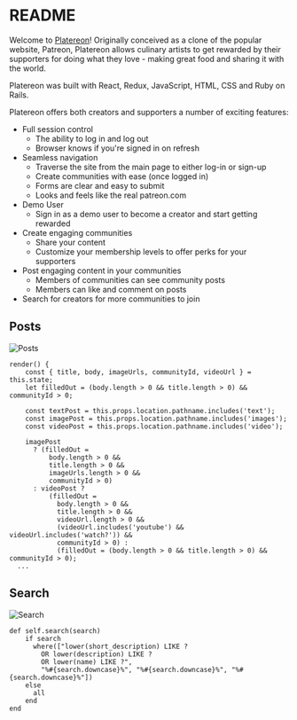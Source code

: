 # README

Welcome to [Platereon](https://platereon.herokuapp.com/)! Originally conceived as a clone of the popular website, Patreon, Platereon allows
culinary artists to get rewarded by their supporters for doing what they love - making great food and 
sharing it with the world.

Platereon was built with React, Redux, JavaScript, HTML, CSS and Ruby on Rails.

Platereon offers both creators and supporters a number of exciting features:
  * Full session control
    * The ability to log in and log out
    * Browser knows if you're signed in on refresh
  * Seamless navigation 
    * Traverse the site from the main page to either log-in or sign-up
    * Create communities with ease (once logged in)
    * Forms are clear and easy to submit
    * Looks and feels like the real patreon.com
  * Demo User
    * Sign in as a demo user to become a creator and start getting rewarded
  * Create engaging communities 
    * Share your content 
    * Customize your membership levels to offer perks for your supporters
  * Post engaging content in your communities
    * Members of communities can see community posts
    * Members can like and comment on posts
  * Search for creators for more communities to join
  
## Posts
 ![Posts](https://media2.giphy.com/media/mMxScwpJnzl9xiqKS2/giphy.gif)

```
render() {
    const { title, body, imageUrls, communityId, videoUrl } = this.state;
    let filledOut = (body.length > 0 && title.length > 0) && communityId > 0;
    
    const textPost = this.props.location.pathname.includes('text');
    const imagePost = this.props.location.pathname.includes('images');
    const videoPost = this.props.location.pathname.includes('video');
    
    imagePost
      ? (filledOut =
          body.length > 0 &&
          title.length > 0 &&
          imageUrls.length > 0 &&
          communityId > 0)
      : videoPost ? 
          (filledOut =
            body.length > 0 &&
            title.length > 0 &&
            videoUrl.length > 0 && 
            (videoUrl.includes('youtube') && videoUrl.includes('watch?')) &&
            communityId > 0) :
            (filledOut = (body.length > 0 && title.length > 0) && communityId > 0);
  ...
  ```
## Search
 ![Search](https://media3.giphy.com/media/34e8OEmx5EUng8cyv7/giphy.gif)
 
```
def self.search(search)
    if search
      where(["lower(short_description) LIKE ? 
        OR lower(description) LIKE ? 
        OR lower(name) LIKE ?", 
        "%#{search.downcase}%", "%#{search.downcase}%", "%#{search.downcase}%"])
    else
      all
    end
end
  ```
